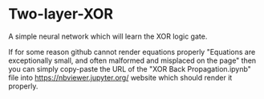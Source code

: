 # Two-layer-XOR
A simple neural network which will learn the XOR logic gate.

If for some reason github cannot render equations properly "Equations are exceptionally small, and often malformed and misplaced on the page" then you can simply copy-paste the URL of the "XOR Back Propagation.ipynb" file into https://nbviewer.jupyter.org/ website which should render it properly.

